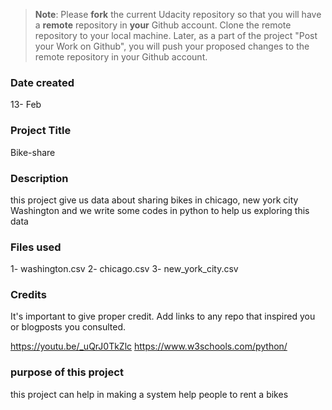>**Note**: Please **fork** the current Udacity repository so that you will have a **remote** repository in **your** Github account. Clone the remote repository to your local machine. Later, as a part of the project "Post your Work on Github", you will push your proposed changes to the remote repository in your Github account.

### Date created
13- Feb 
### Project Title
Bike-share 
### Description
this project give us data about sharing bikes in chicago, new york city Washington and we write some codes in python to help us exploring this data
### Files used
1- washington.csv
2- chicago.csv
3- new_york_city.csv
### Credits
It's important to give proper credit. Add links to any repo that inspired you or blogposts you consulted.

https://youtu.be/_uQrJ0TkZlc
https://www.w3schools.com/python/

### purpose of this project 
this project can help in making a system help people to rent a bikes